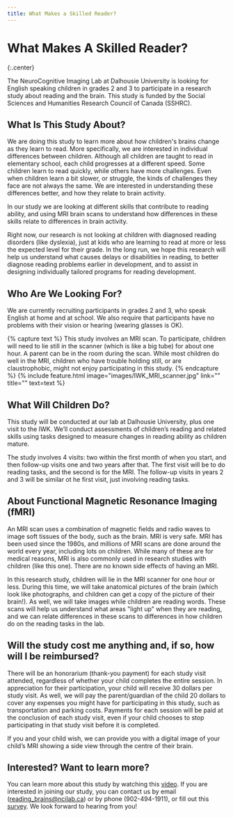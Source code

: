 ```yaml
---
title: What Makes a Skilled Reader?
---
```


# What Makes A Skilled Reader?
{:.center}

The NeuroCognitive Imaging Lab at Dalhousie University is looking for English speaking children in grades 2 and 3 to participate in a research study about reading and the brain. This study is funded by the Social Sciences and Humanities Research Council of Canada (SSHRC).

## What Is This Study About?
We are doing this study to learn more about how children's brains change as they learn to read. More specifically, we are interested in individual differences between children. Although all children are taught to read in elementary school, each child progresses at a different speed. Some children learn to read quickly, while others have more challenges. Even when children learn a bit slower, or struggle, the kinds of challenges they face are not always the same. We are interested in understanding these differences better, and how they relate to brain activity. 

In our study we are looking at different skills that contribute to reading ability, and using MRI brain scans to understand how differences in these skills relate to differences in brain activity. 

Right now, our research is not looking at children with diagnosed reading disorders (like dyslexia), just at kids who are learning to read at more or less the expected level for their grade. 
In the long run, we hope this research will help us understand what causes delays or disabilities in reading, to better diagnose reading problems earlier in development, and to assist in designing individually tailored programs for reading development.

## Who Are We Looking For?
We are currently recruiting participants in grades 2 and 3, who speak English at home and at school. We also require that participants have no problems with their vision or hearing (wearing glasses is OK). 

{% capture text %}
This study involves an MRI scan. To participate, children will need to lie still in the scanner (which is like a big tube) for about one hour. A parent can be in the room during the scan. While most children do well in the MRI, children who have trouble holding still, or are claustrophobic, might not enjoy participating in this study.
{% endcapture %}
{%
  include feature.html
  image="images/IWK_MRI_scanner.jpg"
  link=""
  title=""
  text=text
%}

## What Will Children Do?
This study will be conducted at our lab at Dalhousie University, plus one visit to the IWK. We’ll conduct assessments of children’s reading and related skills using tasks designed to measure changes in reading ability as children mature. 

The study involves 4 visits: two within the first month of when you start, and then follow-up visits one and two years after that. The first visit will be to do reading tasks, and the second is for the MRI. The follow-up visits in years 2 and 3 will be similar ot he first visit, just involving reading tasks.

## About Functional Magnetic Resonance Imaging (fMRI)
An MRI scan uses a combination of magnetic fields and radio waves to image soft tissues of the body, such as the brain. MRI is very safe. MRI has been used since the 1980s, and millions of MRI scans are done around the world every year, including lots on children. While many of these are for medical reasons, MRI is also commonly used in research studies with children (like this one). There are no known side effects of having an MRI. 

In this research study, children will lie in the MRI scanner for one hour or less. During this time, we will take anatomical pictures of the brain (which look like photographs, and children can get a copy of the picture of their brain!). As well, we will take images while children are reading words. These scans will help us understand what areas "light up" when they are reading, and we can relate differences in these scans to differences in how children do on the reading tasks in the lab. 

## Will the study cost me anything and, if so, how will I be reimbursed?
There will be an honorarium (thank-you payment) for each study visit attended, regardless of whether your child completes the entire session. In appreciation for their participation, your child will receive 30 dollars per study visit. As well, we will pay the parent/guardian of the child 20 dollars to cover any expenses you might have for participating in this study, such as transportation and parking costs. Payments for each session will be paid at the conclusion of each study visit, even if your child chooses to stop participating in that study visit before it is completed.

If you and your child wish, we can provide you with a digital image of your child’s MRI showing a side view through the centre of their brain.

## Interested? Want to learn more?
You can learn more about this study by watching this [video](https://youtu.be/2Ic7_4nDfz8). If you are interested in joining our study, you can contact us by email (reading_brains@ncilab.ca) or by phone (902-494-1911), or fill out this [survey](What-Makes-a-Skilled-Reader-recruitment-survey). We look forward to hearing from you!
